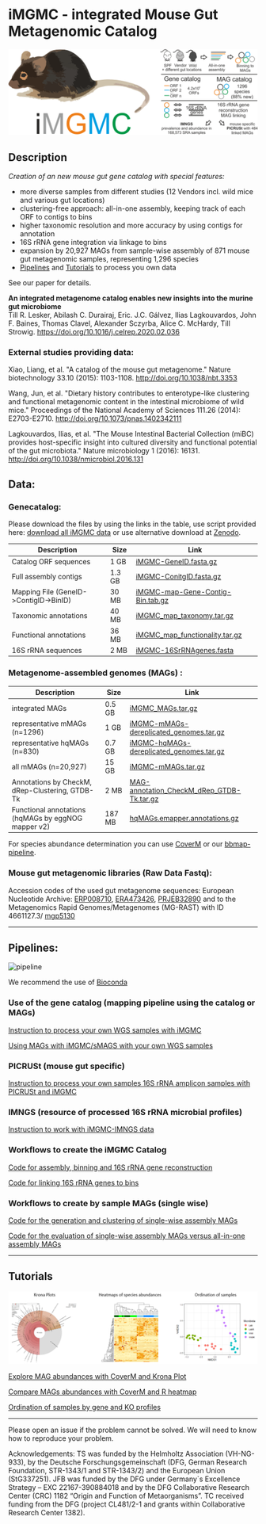 # iMGMC - integrated Mouse Gut Metagenomic Catalog

![logo](/images/logo.png)

## Description

*Creation of an new mouse gut gene catalog with special features:*
  - more diverse samples from different studies (12 Vendors incl. wild mice and various gut locations)
  - clustering-free approach: all-in-one assembly, keeping track of each ORF to contigs to bins
  - higher taxonomic resolution and more accuracy by using contigs for annotation
  - 16S rRNA gene integration via linkage to bins
  - expansion by 20,927 MAGs from sample-wise assembly of 871 mouse gut metagenomic samples, representing 1,296 species
  - [Pipelines](#Pipelines) and [Tutorials](#Tutorials) to process you own data

See our paper for details.

**An integrated metagenome catalog enables new insights into the murine gut microbiome**  
Till R. Lesker, Abilash C. Durairaj, Eric. J.C. Gálvez, Ilias Lagkouvardos, John F. Baines, Thomas Clavel, Alexander Sczyrba, Alice C. McHardy, Till Strowig.
https://doi.org/10.1016/j.celrep.2020.02.036

### External studies providing data:
Xiao, Liang, et al. "A catalog of the mouse gut metagenome." Nature biotechnology 33.10 (2015): 1103-1108. http://doi.org/10.1038/nbt.3353

Wang, Jun, et al. "Dietary history contributes to enterotype-like clustering and functional metagenomic content in the intestinal microbiome of wild mice." Proceedings of the National Academy of Sciences 111.26 (2014): E2703-E2710. http://doi.org/10.1073/pnas.1402342111

Lagkouvardos, Ilias, et al. "The Mouse Intestinal Bacterial Collection (miBC) provides host-specific insight into cultured diversity and functional potential of the gut microbiota." Nature microbiology 1 (2016): 16131. http://doi.org/10.1038/nmicrobiol.2016.131


## Data:

### Genecatalog:

Please download the files by using the links in the table, use script provided here: [download all iMGMC data](/download.md) or use alternative download at [Zenodo](https://zenodo.org/record/3631711).

| Description | Size | Link |
|--|--|--|
| Catalog ORF sequences | 1 GB | [iMGMC-GeneID.fasta.gz](https://onedrive.live.com/download?cid=36ADEB4B3D109F6F&resid=36ADEB4B3D109F6F%2133644&authkey=AD4pwU2r1mk4FHU) |
| Full assembly contigs | 1.3 GB | [iMGMC-ConitgID.fasta.gz](https://onedrive.live.com/download?cid=36ADEB4B3D109F6F&resid=36ADEB4B3D109F6F%2133647&authkey=AIM3mw3FbPE6b_M) |
| Mapping File (GeneID->ContigID->BinID) | 30 MB | [iMGMC-map-Gene-Contig-Bin.tab.gz](https://onedrive.live.com/download?cid=36ADEB4B3D109F6F&resid=36ADEB4B3D109F6F%2133646&authkey=AJM_z8-oLOlOO58) |
| Taxonomic annotations | 40 MB | [iMGMC_map_taxonomy.tar.gz](https://onedrive.live.com/download?cid=36ADEB4B3D109F6F&resid=36ADEB4B3D109F6F%2133736&authkey=AOjPxI-kDPJEpc8) |
| Functional annotations | 36 MB | [iMGMC_map_functionality.tar.gz](https://onedrive.live.com/download?cid=36ADEB4B3D109F6F&resid=36ADEB4B3D109F6F%2133738&authkey=APk09LufvLmUJN8) |
| 16S rRNA sequences | 2 MB | [iMGMC-16SrRNAgenes.fasta](https://onedrive.live.com/download?cid=36ADEB4B3D109F6F&resid=36ADEB4B3D109F6F%2133739&authkey=AAsGBvRCokrqALg) |

### Metagenome-assembled genomes (MAGs) :

| Description | Size | Link |
|--|--|--|
| integrated MAGs | 0.5 GB | [iMGMC_MAGs.tar.gz](https://onedrive.live.com/download?cid=36ADEB4B3D109F6F&resid=36ADEB4B3D109F6F%2134225&authkey=ABA7bpleGh606kI) |
| representative mMAGs (n=1296) | 1 GB | [iMGMC-mMAGs-dereplicated_genomes.tar.gz](https://onedrive.live.com/download?cid=36ADEB4B3D109F6F&resid=36ADEB4B3D109F6F%2137126&authkey=ADFYgL1YRjtb-Vo) | 
| representative hqMAGs (n=830) | 0.7 GB | [iMGMC-hqMAGs-dereplicated_genomes.tar.gz](https://onedrive.live.com/download?cid=36ADEB4B3D109F6F&resid=36ADEB4B3D109F6F%2137129&authkey=AFbfuXtd4Cm9kHQ) | 
| all mMAGs (n=20,927) | 15 GB | [iMGMC-mMAGs.tar.gz](https://onedrive.live.com/download?cid=36ADEB4B3D109F6F&resid=36ADEB4B3D109F6F%2137128&authkey=AFxAhkbg1uYWzhY) | 
| Annotations by CheckM, dRep-Clustering, GTDB-Tk | 2 MB | [MAG-annotation_CheckM_dRep_GTDB-Tk.tar.gz](https://onedrive.live.com/download?cid=36ADEB4B3D109F6F&resid=36ADEB4B3D109F6F%2137698&authkey=AL9RrHT7_3oj2vI) |
| Functional annotations (hqMAGs by eggNOG mapper v2) | 187 MB | [hqMAGs.emapper.annotations.gz](https://onedrive.live.com/download?cid=36ADEB4B3D109F6F&resid=36ADEB4B3D109F6F%2137699&authkey=AJXI4bt0kzwDJtw) |

For species abundance determination you can use [CoverM](https://github.com/wwood/CoverM) or our [bbmap-pipeline](/MAG-pipeline.md).

### Mouse gut metagenomic libraries (Raw Data Fastq):

Accession codes of the used gut metagenome sequences:
European Nucleotide Archive: [ERP008710](https://www.ebi.ac.uk/ena/data/view/ERP008710), [ERA473426](https://www.ebi.ac.uk/ena/data/view/ERA473426), [PRJEB32890](https://www.ebi.ac.uk/ena/data/view/PRJEB32890) and to the Metagenomics Rapid Genomes/Metagenomes (MG-RAST) with ID 4661127.3/ [mgp5130](https://www.mg-rast.org/linkin.cgi?project=mgp5130)

___

## Pipelines:

![pipeline](/images/pipeline.png)

We recommend the use of [Bioconda](http://bioconda.github.io/)

### Use of the gene catalog (mapping pipeline using the catalog or MAGs)

[Instruction to process your own WGS samples with iMGMC](/genecatalog-pipeline.md)

[Using MAGs with iMGMC/sMAGS with your own WGS samples ](/MAG-pipeline.md)

### PICRUSt (mouse gut specific)

[Instruction to process your own samples 16S rRNA amplicon samples with PICRUSt and iMGMC](/PICRUSt/README.md)

### IMNGS (resource of processed 16S rRNA microbial profiles)

[Instruction to work with iMGMC-IMNGS data](/IMNGS.md)

### Workflows to create the iMGMC Catalog

[Code for assembly, binning and 16S rRNA gene reconstruction](/creation-cataloge-pipeline.md)

[Code for linking 16S rRNA genes to bins](/linking/README.md)

### Workflows to create by sample MAGs (single wise)

[Code for the generation and clustering of single-wise assembly MAGs](/sMAG-pipeline.md)

[Code for the evaluation of single-wise assembly MAGs versus all-in-one assembly MAGs](/evaluation/README.md)

___

## Tutorials

![tutorials](/images/tutorials.png)

[Explore MAG abundances with CoverM and Krona Plot](/tutorials/map-to-MAGs-Krona-plot.md)

[Compare MAGs abundances with CoverM and R heatmap](/tutorials/map-to-MAGs-HeatmapR.md)

[Ordination of samples by gene and KO profiles](/tutorials/map-to-Catalog-Ordination.md)


___


Please open an issue if the problem cannot be solved. We will need to know how to reproduce your problem.

Acknowledgements:
TS was funded by the Helmholtz Association (VH-NG-933), by the Deutsche Forschungsgemeinschaft (DFG, German Research Foundation, STR-1343/1 and STR-1343/2) and the European Union (StG337251).
JFB was funded by the DFG under Germany`s Excellence Strategy – EXC 22167-390884018 and by the DFG Collaborative Research Center (CRC) 1182 “Origin and Function of Metaorganisms”. 
TC received funding from the DFG (project CL481/2-1 and grants within Collaborative Research Center 1382).


